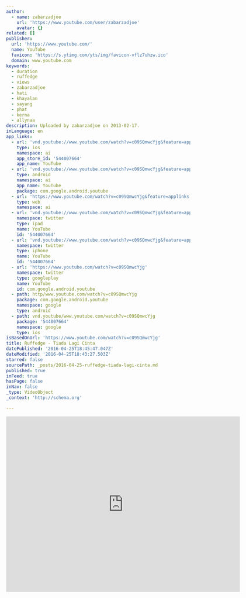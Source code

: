 ```yaml
---
author:
  - name: zabarzadjoe
    url: 'https://www.youtube.com/user/zabarzadjoe'
    avatar: {}
related: []
publisher:
  url: 'https://www.youtube.com/'
  name: YouTube
  favicon: 'https://s.ytimg.com/yts/img/favicon-vflz7uhzw.ico'
  domain: www.youtube.com
keywords:
  - duration
  - ruffedge
  - views
  - zabarzadjoe
  - hati
  - khayalan
  - sayang
  - phat
  - kerna
  - allynaa
description: Uploaded by zabarzadjoe on 2013-02-17.
inLanguage: en
app_links:
  - url: 'vnd.youtube://www.youtube.com/watch?v=c09SQmwcYjg&feature=applinks'
    type: ios
    namespace: ai
    app_store_id: '544007664'
    app_name: YouTube
  - url: 'vnd.youtube://www.youtube.com/watch?v=c09SQmwcYjg&feature=applinks'
    type: android
    namespace: ai
    app_name: YouTube
    package: com.google.android.youtube
  - url: 'https://www.youtube.com/watch?v=c09SQmwcYjg&feature=applinks'
    type: web
    namespace: ai
  - url: 'vnd.youtube://www.youtube.com/watch?v=c09SQmwcYjg&feature=applinks'
    namespace: twitter
    type: ipad
    name: YouTube
    id: '544007664'
  - url: 'vnd.youtube://www.youtube.com/watch?v=c09SQmwcYjg&feature=applinks'
    namespace: twitter
    type: iphone
    name: YouTube
    id: '544007664'
  - url: 'https://www.youtube.com/watch?v=c09SQmwcYjg'
    namespace: twitter
    type: googleplay
    name: YouTube
    id: com.google.android.youtube
  - path: http/www.youtube.com/watch?v=c09SQmwcYjg
    package: com.google.android.youtube
    namespace: google
    type: android
  - path: vnd.youtube/www.youtube.com/watch?v=c09SQmwcYjg
    package: '544007664'
    namespace: google
    type: ios
isBasedOnUrl: 'https://www.youtube.com/watch?v=c09SQmwcYjg'
title: Ruffedge - Tiada Lagi Cinta
datePublished: '2016-04-25T18:45:47.047Z'
dateModified: '2016-04-25T18:43:27.503Z'
starred: false
sourcePath: _posts/2016-04-25-ruffedge-tiada-lagi-cinta.md
published: true
inFeed: true
hasPage: false
inNav: false
_type: VideoObject
_context: 'http://schema.org'

---
```

<iframe src="https://cdn.embedly.com/widgets/media.html?src=https%3A%2F%2Fwww.youtube.com%2Fembed%2Fc09SQmwcYjg%3Ffeature%3Doembed&amp;url=https%3A%2F%2Fwww.youtube.com%2Fwatch%3Fv%3Dc09SQmwcYjg&amp;image=https%3A%2F%2Fi.ytimg.com%2Fvi%2Fc09SQmwcYjg%2Fhqdefault.jpg&amp;key=b7d04c9b404c499eba89ee7072e1c4f7&amp;type=text%2Fhtml&amp;schema=youtube" width="640" height="480" scrolling="no" frameborder="0" allowfullscreen="" style=""></iframe>